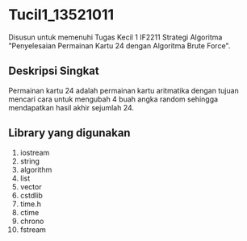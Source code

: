 # Tucil1_13521011


Disusun untuk memenuhi Tugas Kecil 1 IF2211 Strategi Algoritma "Penyelesaian Permainan Kartu 24 dengan Algoritma Brute Force".



## Deskripsi Singkat
Permainan kartu 24 adalah permainan kartu aritmatika dengan tujuan mencari cara untuk
mengubah 4 buah angka random sehingga mendapatkan hasil akhir sejumlah 24.

## Library yang digunakan
1. iostream
2. string
3. algorithm
4. list
5. vector
6. cstdlib
7. time.h
8. ctime
9. chrono
10. fstream